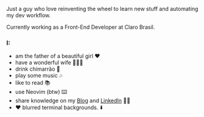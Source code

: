 Just a guy who love reinventing the wheel to learn new stuff and automating my dev workflow. 

Currently working as a Front-End Developer at Claro Brasil.

### I:
  - am the father of a beautiful girl ❤️
  - have a wonderful wife 👰🏻‍♀️
  - drink chimarrão 🧉
  - play some music 🎶
  - like to read 📚
  - use Neovim (btw) ⌨️
  - share knowledge on my [Blog](https://www.itallo.tech/blog) and [LinkedIn](https://www.linkedin.com/in/itallosavieira/)  ✍🏻
  - ❤ blurred terminal backgrounds. ⬇️

